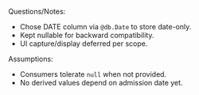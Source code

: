 Questions/Notes:
- Chose DATE column via `@db.Date` to store date-only.
- Kept nullable for backward compatibility.
- UI capture/display deferred per scope.

Assumptions:
- Consumers tolerate `null` when not provided.
- No derived values depend on admission date yet.

